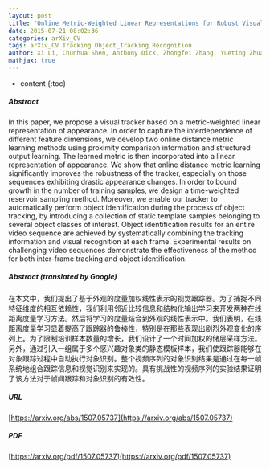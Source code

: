 ```yaml
---
layout: post
title: "Online Metric-Weighted Linear Representations for Robust Visual Tracking"
date: 2015-07-21 08:02:36
categories: arXiv_CV
tags: arXiv_CV Tracking Object_Tracking Recognition
author: Xi Li, Chunhua Shen, Anthony Dick, Zhongfei Zhang, Yueting Zhuang
mathjax: true
---
```


* content
{:toc}

##### Abstract
In this paper, we propose a visual tracker based on a metric-weighted linear representation of appearance. In order to capture the interdependence of different feature dimensions, we develop two online distance metric learning methods using proximity comparison information and structured output learning. The learned metric is then incorporated into a linear representation of appearance. We show that online distance metric learning significantly improves the robustness of the tracker, especially on those sequences exhibiting drastic appearance changes. In order to bound growth in the number of training samples, we design a time-weighted reservoir sampling method. Moreover, we enable our tracker to automatically perform object identification during the process of object tracking, by introducing a collection of static template samples belonging to several object classes of interest. Object identification results for an entire video sequence are achieved by systematically combining the tracking information and visual recognition at each frame. Experimental results on challenging video sequences demonstrate the effectiveness of the method for both inter-frame tracking and object identification.

##### Abstract (translated by Google)
在本文中，我们提出了基于外观的度量加权线性表示的视觉跟踪器。为了捕捉不同特征维度的相互依赖性，我们利用邻近比较信息和结构化输出学习来开发两种在线距离度量学习方法。然后将学习的度量结合到外观的线性表示中。我们表明，在线距离度量学习显着提高了跟踪器的鲁棒性，特别是在那些表现出剧烈外观变化的序列上。为了限制培训样本数量的增长，我们设计了一个时间加权的储层采样方法。另外，通过引入一组属于多个感兴趣对象类的静态模板样本，我们使跟踪器能够在对象跟踪过程中自动执行对象识别。整个视频序列的对象识别结果是通过在每一帧系统地组合跟踪信息和视觉识别来实现的。具有挑战性的视频序列的实验结果证明了该方法对于帧间跟踪和对象识别的有效性。

##### URL
[https://arxiv.org/abs/1507.05737](https://arxiv.org/abs/1507.05737)

##### PDF
[https://arxiv.org/pdf/1507.05737](https://arxiv.org/pdf/1507.05737)

